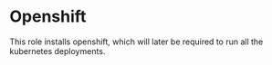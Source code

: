 # Openshift

This role installs openshift, which will later be required to run all the kubernetes deployments.